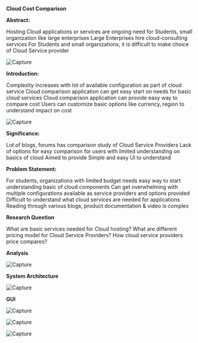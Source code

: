 **Cloud Cost Comparison**

**Abstract:**

Hosting Cloud applications or services are ongoing need for Students, small organization like large enterprises
Large Enterprises hire cloud-consulting services
For Students and small organizations, it is difficult to make choice of Cloud Service provider

![Capture](https://user-images.githubusercontent.com/100084024/163283463-476be58d-87d1-4dca-be7e-0aa3c8ae3845.JPG)

**Introduction:**

Complexity increases with lot of available configuration as part of cloud service
Cloud comparison application can get easy start on needs for basic cloud services 
Cloud comparison application can provide easy way to compare cost
Users can customize basic options like currency, region to understand impact on cost

![Capture](https://user-images.githubusercontent.com/100084024/163283381-76acd091-80ab-46de-beb4-1ba5981681df.JPG)


**Significance:**

Lot of blogs, forums has comparison study of Cloud Service Providers
Lack of options for easy comparison for users with limited understanding on basics of cloud
Aimed to provide Simple and easy UI to understand

**Problem Statement:**

For students, organizations with limited budget needs easy way to start understanding basic of cloud components
Can get overwhelming with multiple configurations available as service providers and options provided 
Difficult to understand what cloud services are needed for applications
Reading through various blogs, product documentation & video is complex

**Research Question**

What are basic services needed for Cloud hosting?
What are different pricing model for Cloud Service Providers?
How cloud service providers price compares?

**Analysis**

![Capture](https://user-images.githubusercontent.com/100084024/163289666-9b44db70-48c2-48f8-aa89-3ae5c937521d.JPG)


**System Architecture**

![Capture](https://user-images.githubusercontent.com/100084024/163289477-cf6a2561-9309-4d0f-a17c-63a3c89cfe97.JPG)

**GUI**

![Capture](https://user-images.githubusercontent.com/100084024/163283665-69b6ff3c-2837-4426-aa56-912541b4bd91.JPG)

![Capture](https://user-images.githubusercontent.com/100084024/163283712-adf25278-e261-4931-89d7-18214f1fd2bb.JPG)

![Capture](https://user-images.githubusercontent.com/100084024/163283769-723f40a1-d893-41ce-9edd-3bf50e120fd1.JPG)

